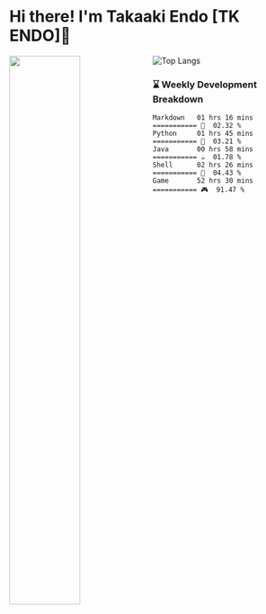# Hi there! I'm Takaaki Endo [TK ENDO]👋

[<img align="left" width="50%" src="https://github-readme-stats.vercel.app/api?username=nine0703&theme=left&show_icons=true">](https://metrics.lecoq.io/nine0703?template=classic)
![Top Langs](https://github-readme-stats.vercel.app/api/top-langs/?username=nine0703&layout=compact)
### ⌛️ Weekly Development Breakdown
```text
Markdown   01 hrs 16 mins =========== 📝  02.32 %
Python     01 hrs 45 mins =========== 🐍  03.21 %
Java       00 hrs 58 mins =========== ☕️  01.78 %
Shell      02 hrs 26 mins =========== 🐚  04.43 %
Game       52 hrs 30 mins =========== 🎮  91.47 %

